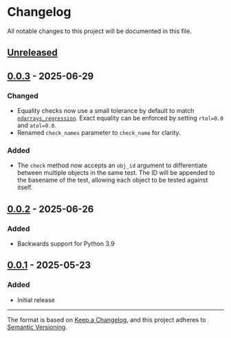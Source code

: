 # Changelog

All notable changes to this project will be documented in this file.

## [Unreleased]

## [0.0.3] - 2025-06-29

### Changed

- Equality checks now use a small tolerance by default to match [`ndarrays_regression`](https://pytest-regressions.readthedocs.io/en/latest/api.html#ndarrays-regression). Exact equality can be enforced by setting `rtol=0.0` and `atol=0.0`.
- Renamed `check_names` parameter to `check_name` for clarity.

### Added

- The `check` method now accepts an `obj_id` argument to differentiate between multiple objects in the same test. The ID will be appended to the basename of the test, allowing each object to be tested against itself.

## [0.0.2] - 2025-06-26

### Added

- Backwards support for Python 3.9

## [0.0.1] - 2025-05-23

### Added

- Initial release

---

The format is based on [Keep a Changelog](https://keepachangelog.com/en/1.1.0/),
and this project adheres to [Semantic Versioning](https://semver.org/spec/v2.0.0.html).

[unreleased]: https://github.com/aazuspan/xarray-regressions/compare/v0.0.3...HEAD
[0.0.3]: https://github.com/aazuspan/xarray-regressions/releases/tag/v0.0.2...0.0.3
[0.0.2]: https://github.com/aazuspan/xarray-regressions/releases/tag/v0.0.1...0.0.2
[0.0.1]: https://github.com/aazuspan/xarray-regressions/releases/tag/v0.0.1
